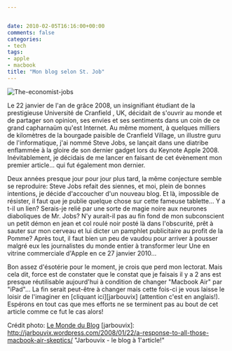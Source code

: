 ```yaml
---


date: 2010-02-05T16:16:00+00:00
comments: false
categories: 
- tech
tags:
- apple
- macbook
title: "Mon blog selon St. Job"
---
```


![The-economist-jobs](/media/getfile/files.posterous.com/temp-2010-09-01/GAcFfeAdDzDwzkoCDclrlokqIgDnuiEqBsnzgHGtkeHaowCxFAdsxIzJEyrA/the-economist-jobs.jpg.scaled500.jpg)

 Le 22 janvier de l'an de grâce 2008, un insignifiant étudiant de la prestigieuse Université de Cranfield , UK, décidait de s'ouvrir au monde et de partager son opinion, ses envies et ses sentiments dans un coin de ce grand capharnaüm qu'est Internet. Au même moment, à quelques milliers de kilomètres de la bourgade paisible de Cranfield Village, un illustre guru de l'informatique, j'ai nommé Steve Jobs, se lançait dans une diatribe enflammée à la gloire de son dernier gadget lors du Keynote Apple 2008. Inévitablement, je décidais de me lancer en faisant de cet évènement mon premier article... qui fut également mon dernier.

 Deux années presque jour pour jour plus tard, la même conjecture semble se reproduire: Steve Jobs refait des siennes, et moi, plein de bonnes intentions, je décide d'accoucher d'un nouveau blog. Et là, impossible de résister, il faut que je publie quelque chose sur cette fameuse tablette... Y a t-il un lien? Serais-je relié par une sorte de magie noire aux neurones diaboliques de Mr. Jobs? N'y aurait-il pas au fin fond de mon subconscient un petit démon en jean et col roulé noir posté là dans l'obscurité, prêt à sauter sur mon cerveau et lui dicter un pamphlet publicitaire au profit de la Pomme? Après tout, il faut bien un peu de vaudou pour arriver à pousser malgré eux les journalistes du monde entier à transformer leur Une en vitrine commerciale d'Apple en ce 27 janvier 2010...

 Bon assez d'ésotérie pour le moment, je crois que perd mon lectorat. Mais cela dit, force est de constater que le constat que je faisais il y a 2 ans est presque réutilisable aujourd'hui à condition de changer "Macbook Air" par "iPad"... La fin serait peut-être à changer mais cette fois-ci je vous laisse le loisir de l'imaginer en [cliquant ici][jarbouvix]  (attention c'est en anglais!). Espérons en tout cas que mes efforts ne se  terminent pas au bout de cet article comme ce fut le cas alors!

 Crédit photo: [Le Monde du Blog](http://www.lemondedublog.com/2010/02/saint-jobs-et-lipad-the-economist.php "Saint Jobs et l'iPad")
 [jarbouvix]: http://jarbouvix.wordpress.com/2008/01/22/a-response-to-all-those-macbook-air-skeptics/ "Jarbouvix - le blog à 1'article!"

